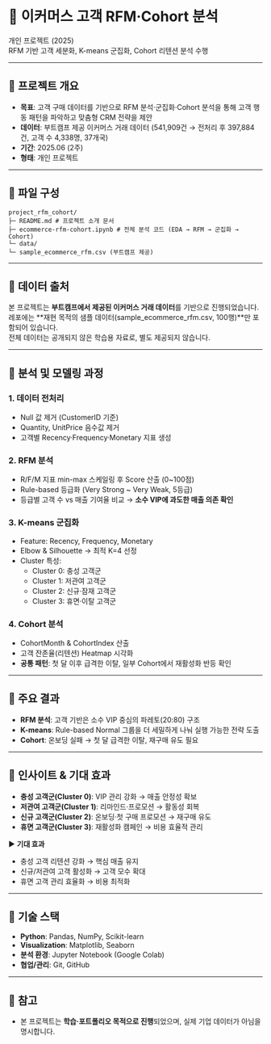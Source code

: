 # 📌 이커머스 고객 RFM·Cohort 분석
개인 프로젝트 (2025)  
RFM 기반 고객 세분화, K-means 군집화, Cohort 리텐션 분석 수행

---

## 📄 프로젝트 개요
- **목표**: 고객 구매 데이터를 기반으로 RFM 분석·군집화·Cohort 분석을 통해 고객 행동 패턴을 파악하고 맞춤형 CRM 전략을 제안  
- **데이터**: 부트캠프 제공 이커머스 거래 데이터 (541,909건 → 전처리 후 397,884건, 고객 수 4,338명, 37개국)
- **기간**: 2025.06 (2주)  
- **형태**: 개인 프로젝트  

---

## 📂 파일 구성
```
project_rfm_cohort/
├─ README.md # 프로젝트 소개 문서
├─ ecommerce-rfm-cohort.ipynb # 전체 분석 코드 (EDA → RFM → 군집화 → Cohort)
└─ data/
└─ sample_ecommerce_rfm.csv (부트캠프 제공)
```
---

## 📄 데이터 출처
본 프로젝트는 **부트캠프에서 제공된 이커머스 거래 데이터**를 기반으로 진행되었습니다.  
레포에는 **재현 목적의 샘플 데이터(sample_ecommerce_rfm.csv, 100행)**만 포함되어 있습니다.  
전체 데이터는 공개되지 않은 학습용 자료로, 별도 제공되지 않습니다.

---

## 📄 분석 및 모델링 과정
### 1. 데이터 전처리
- Null 값 제거 (CustomerID 기준)
- Quantity, UnitPrice 음수값 제거
- 고객별 Recency·Frequency·Monetary 지표 생성

### 2. RFM 분석
- R/F/M 지표 min-max 스케일링 후 Score 산출 (0~100점)  
- Rule-based 등급화 (Very Strong ~ Very Weak, 5등급)  
- 등급별 고객 수 vs 매출 기여율 비교 → **소수 VIP에 과도한 매출 의존 확인**

### 3. K-means 군집화
- Feature: Recency, Frequency, Monetary  
- Elbow & Silhouette → 최적 K=4 선정  
- Cluster 특성:  
  - Cluster 0: 충성 고객군  
  - Cluster 1: 저관여 고객군  
  - Cluster 2: 신규·잠재 고객군  
  - Cluster 3: 휴면·이탈 고객군  

### 4. Cohort 분석
- CohortMonth & CohortIndex 산출  
- 고객 잔존율(리텐션) Heatmap 시각화  
- **공통 패턴**: 첫 달 이후 급격한 이탈, 일부 Cohort에서 재활성화 반등 확인  

---

## 📄 주요 결과
- **RFM 분석**: 고객 기반은 소수 VIP 중심의 파레토(20:80) 구조  
- **K-means**: Rule-based Normal 그룹을 더 세밀하게 나눠 실행 가능한 전략 도출  
- **Cohort**: 온보딩 실패 → 첫 달 급격한 이탈, 재구매 유도 필요  

---

## 📄 인사이트 & 기대 효과
- **충성 고객군(Cluster 0)**: VIP 관리 강화 → 매출 안정성 확보  
- **저관여 고객군(Cluster 1)**: 리마인드·프로모션 → 활동성 회복  
- **신규 고객군(Cluster 2)**: 온보딩·첫 구매 프로모션 → 재구매 유도  
- **휴면 고객군(Cluster 3)**: 재활성화 캠페인 → 비용 효율적 관리  

▶ **기대 효과**  
- 충성 고객 리텐션 강화 → 핵심 매출 유지  
- 신규/저관여 고객 활성화 → 고객 모수 확대  
- 휴면 고객 관리 효율화 → 비용 최적화  

---

## 📄 기술 스택
- **Python**: Pandas, NumPy, Scikit-learn  
- **Visualization**: Matplotlib, Seaborn  
- **분석 환경**: Jupyter Notebook (Google Colab)  
- **협업/관리**: Git, GitHub  

---

## 📄 참고
- 본 프로젝트는 **학습·포트폴리오 목적으로 진행**되었으며, 실제 기업 데이터가 아님을 명시합니다.
